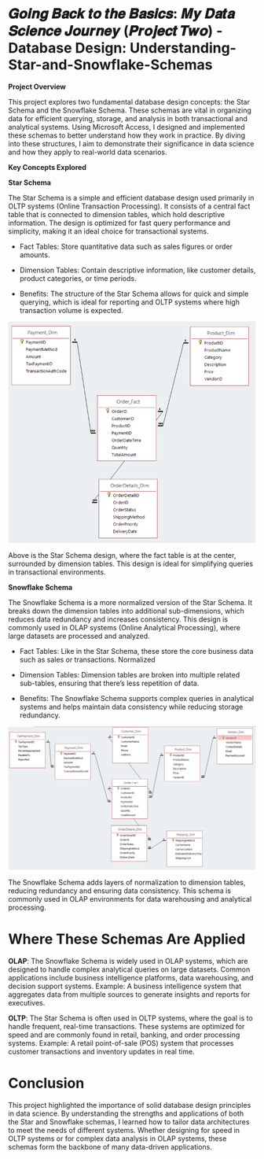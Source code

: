 # 𝑮𝒐𝒊𝒏𝒈 𝑩𝒂𝒄𝒌 𝒕𝒐 𝒕𝒉𝒆 𝑩𝒂𝒔𝒊𝒄𝒔: 𝑴𝒚 𝑫𝒂𝒕𝒂 𝑺𝒄𝒊𝒆𝒏𝒄𝒆 𝑱𝒐𝒖𝒓𝒏𝒆𝒚 (𝑷𝒓𝒐𝒋𝒆𝒄𝒕 𝑻𝒘𝒐) - Database Design: Understanding-Star-and-Snowflake-Schemas

**Project Overview**

This project explores two fundamental database design concepts: the Star Schema and the Snowflake Schema. These schemas are vital in organizing data for efficient querying, storage, and analysis in both transactional and analytical systems. Using Microsoft Access, I designed and implemented these schemas to better understand how they work in practice. By diving into these structures, I aim to demonstrate their significance in data science and how they apply to real-world data scenarios.

**Key Concepts Explored**

**Star Schema**

The Star Schema is a simple and efficient database design used primarily in OLTP systems (Online Transaction Processing). It consists of a central fact table that is connected to dimension tables, which hold descriptive information. The design is optimized for fast query performance and simplicity, making it an ideal choice for transactional systems.

- Fact Tables: Store quantitative data such as sales figures or order amounts.
  
- Dimension Tables: Contain descriptive information, like customer details, product categories, or time periods.

- Benefits: The structure of the Star Schema allows for quick and simple querying, which is ideal for reporting and OLTP systems where high transaction volume is expected.

![Star Schema](Images/starschema.png)


Above is the Star Schema design, where the fact table is at the center, surrounded by dimension tables. This design is ideal for simplifying queries in transactional environments.

**Snowflake Schema**

The Snowflake Schema is a more normalized version of the Star Schema. It breaks down the dimension tables into additional sub-dimensions, which reduces data redundancy and increases consistency. This design is commonly used in OLAP systems (Online Analytical Processing), where large datasets are processed and analyzed.

- Fact Tables: Like in the Star Schema, these store the core business data such as sales or transactions.
Normalized

- Dimension Tables: Dimension tables are broken into multiple related sub-tables, ensuring that there’s less repetition of data.

- Benefits: The Snowflake Schema supports complex queries in analytical systems and helps maintain data consistency while reducing storage redundancy.

![Snowflake Schema](Images/snowflakeschema.png)


The Snowflake Schema adds layers of normalization to dimension tables, reducing redundancy and ensuring data consistency. This schema is commonly used in OLAP environments for data warehousing and analytical processing.

# Where These Schemas Are Applied

**OLAP**:  The Snowflake Schema is widely used in OLAP systems, which are designed to handle complex analytical queries on large datasets. Common applications include business intelligence platforms, data warehousing, and decision support systems.
Example: A business intelligence system that aggregates data from multiple sources to generate insights and reports for executives.

**OLTP**:  The Star Schema is often used in OLTP systems, where the goal is to handle frequent, real-time transactions. These systems are optimized for speed and are commonly found in retail, banking, and order processing systems.
Example: A retail point-of-sale (POS) system that processes customer transactions and inventory updates in real time.

# Conclusion

This project highlighted the importance of solid database design principles in data science. By understanding the strengths and applications of both the Star and Snowflake schemas, I learned how to tailor data architectures to meet the needs of different systems. Whether designing for speed in OLTP systems or for complex data analysis in OLAP systems, these schemas form the backbone of many data-driven applications.
